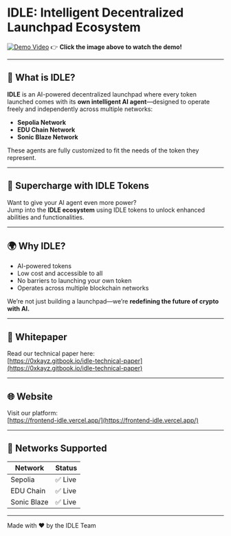 # IDLE: Intelligent Decentralized Launchpad Ecosystem

[![Demo Video](https://img.youtube.com/vi/NL9TmXI5PDo.jpg)](https://www.youtube.com/watch?v=NL9TmXI5PDo)
👉 **Click the image above to watch the demo!**

---

## 🚀 What is IDLE?

**IDLE** is an AI-powered decentralized launchpad where every token launched comes with its **own intelligent AI agent**—designed to operate freely and independently across multiple networks:
- **Sepolia Network**
- **EDU Chain Network**
- **Sonic Blaze Network**

These agents are fully customized to fit the needs of the token they represent.

---

## 🧠 Supercharge with IDLE Tokens

Want to give your AI agent even more power?  
Jump into the **IDLE ecosystem** using IDLE tokens to unlock enhanced abilities and functionalities.

---

## 🌍 Why IDLE?

- AI-powered tokens
- Low cost and accessible to all
- No barriers to launching your own token
- Operates across multiple blockchain networks

We’re not just building a launchpad—we’re **redefining the future of crypto with AI.**

---

## 📄 Whitepaper  
Read our technical paper here:  
[https://0xkayz.gitbook.io/idle-technical-paper](https://0xkayz.gitbook.io/idle-technical-paper)

---

## 🌐 Website  
Visit our platform:  
[https://frontend-idle.vercel.app/](https://frontend-idle.vercel.app/)

---

## 🧪 Networks Supported

| Network          | Status |
|------------------|--------|
| Sepolia          | ✅ Live |
| EDU Chain        | ✅ Live |
| Sonic Blaze      | ✅ Live |

---

Made with ❤️ by the IDLE Team
